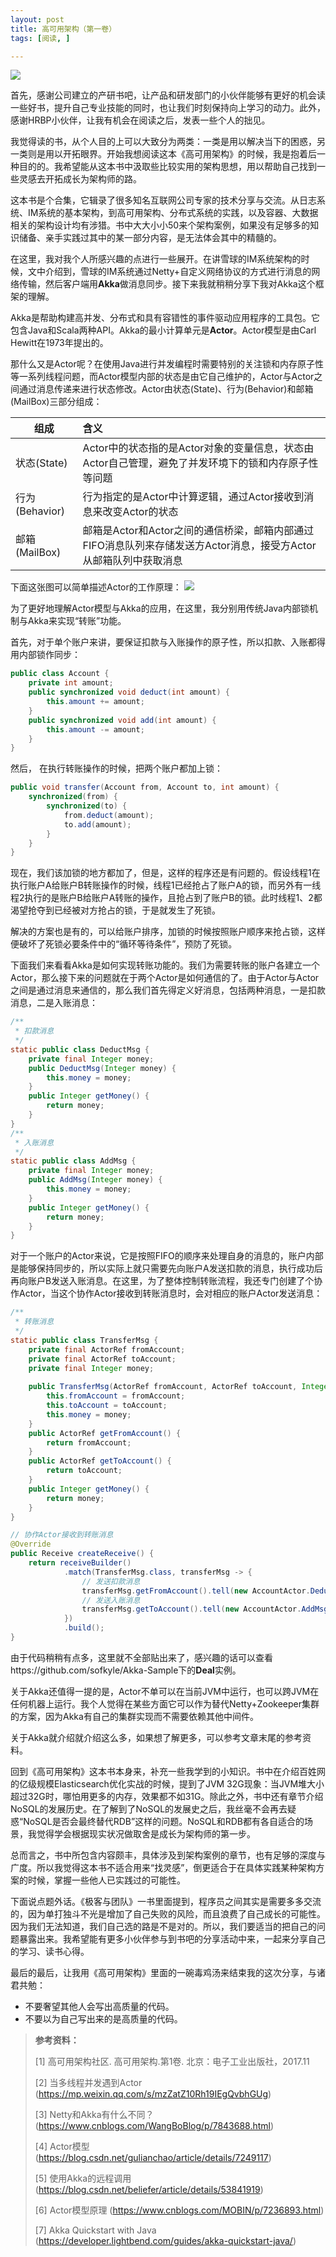 ```yaml
---
layout: post
title: 高可用架构（第一卷）
tags: [阅读, ]

---
```


<img src="{{site.url}}/assets/image/read/高可用架构.png" />

首先，感谢公司建立的产研书吧，让产品和研发部门的小伙伴能够有更好的机会读一些好书，提升自己专业技能的同时，也让我们时刻保持向上学习的动力。此外，感谢HRBP小伙伴，让我有机会在阅读之后，发表一些个人的拙见。

我觉得读的书，从个人目的上可以大致分为两类：一类是用以解决当下的困惑，另一类则是用以开拓眼界。开始我想阅读这本《高可用架构》的时候，我是抱着后一种目的的。我希望能从这本书中汲取些比较实用的架构思想，用以帮助自己找到一些灵感去开拓成长为架构师的路。

这本书是个合集，它辑录了很多知名互联网公司专家的技术分享与交流。从日志系统、IM系统的基本架构，到高可用架构、分布式系统的实践，以及容器、大数据相关的架构设计均有涉猎。书中大大小小50来个架构案例，如果没有足够多的知识储备、亲手实践过其中的某一部分内容，是无法体会其中的精髓的。

在这里，我对我个人所感兴趣的点进行一些展开。在讲雪球的IM系统架构的时候，文中介绍到，雪球的IM系统通过Netty+自定义网络协议的方式进行消息的网络传输，然后客户端用**Akka**做消息同步。接下来我就稍稍分享下我对Akka这个框架的理解。

Akka是帮助构建高并发、分布式和具有容错性的事件驱动应用程序的工具包。它包含Java和Scala两种API。Akka的最小计算单元是**Actor**。Actor模型是由Carl Hewitt在1973年提出的。

那什么又是Actor呢？在使用Java进行并发编程时需要特别的关注锁和内存原子性等一系列线程问题，而Actor模型内部的状态是由它自己维护的，Actor与Actor之间通过消息传递来进行状态修改。Actor由状态(State)、行为(Behavior)和邮箱(MailBox)三部分组成：

| 组成 | 含义 |
| - | :- |
| 状态(State) | Actor中的状态指的是Actor对象的变量信息，状态由Actor自己管理，避免了并发环境下的锁和内存原子性等问题 |
| 行为(Behavior) | 行为指定的是Actor中计算逻辑，通过Actor接收到消息来改变Actor的状态 |
| 邮箱(MailBox) | 邮箱是Actor和Actor之间的通信桥梁，邮箱内部通过FIFO消息队列来存储发送方Actor消息，接受方Actor从邮箱队列中获取消息 |

下面这张图可以简单描述Actor的工作原理：
<img src="{{site.url}}/assets/image/actor/Actor%E5%B7%A5%E4%BD%9C%E6%B5%81.png" />

为了更好地理解Actor模型与Akka的应用，在这里，我分别用传统Java内部锁机制与Akka来实现“转账”功能。

首先，对于单个账户来讲，要保证扣款与入账操作的原子性，所以扣款、入账都得用内部锁作同步：
``` java
public class Account {
	private int amount;
	public synchronized void deduct(int amount) {
		this.amount += amount;
	}
	public synchronized void add(int amount) {
		this.amount -= amount;
	}
}
```

然后， 在执行转账操作的时候，把两个账户都加上锁：
``` java
public void transfer(Account from, Account to, int amount) {
	synchronized(from) {
		synchronized(to) {
			from.deduct(amount);
			to.add(amount);
		}
	}
}
```

现在，我们该加锁的地方都加了，但是，这样的程序还是有问题的。假设线程1在执行账户A给账户B转账操作的时候，线程1已经抢占了账户A的锁，而另外有一线程2执行的是账户B给账户A转账的操作，且抢占到了账户B的锁。此时线程1、2都渴望抢夺到已经被对方抢占的锁，于是就发生了死锁。

解决的方案也是有的，可以给账户排序，加锁的时候按照账户顺序来抢占锁，这样便破坏了死锁必要条件中的“循环等待条件”，预防了死锁。

下面我们来看看Akka是如何实现转账功能的。我们为需要转账的账户各建立一个Actor，那么接下来的问题就在于两个Actor是如何通信的了。由于Actor与Actor之间是通过消息来通信的，那么我们首先得定义好消息，包括两种消息，一是扣款消息，二是入账消息：
```java
/**
 * 扣款消息
 */
static public class DeductMsg {
    private final Integer money;
    public DeductMsg(Integer money) {
        this.money = money;
    }
    public Integer getMoney() {
        return money;
    }
}
/**
 * 入账消息
 */
static public class AddMsg {
    private final Integer money;
    public AddMsg(Integer money) {
        this.money = money;
    }
    public Integer getMoney() {
        return money;
    }
}
```
对于一个账户的Actor来说，它是按照FIFO的顺序来处理自身的消息的，账户内部是能够保持同步的，所以实际上就只需要先向账户A发送扣款的消息，执行成功后再向账户B发送入账消息。在这里，为了整体控制转账流程，我还专门创建了个协作Actor，当这个协作Actor接收到转账消息时，会对相应的账户Actor发送消息：
```java
/**
 * 转账消息
 */
static public class TransferMsg {
    private final ActorRef fromAccount;
    private final ActorRef toAccount;
    private final Integer money;
    
    public TransferMsg(ActorRef fromAccount, ActorRef toAccount, Integer money) {
        this.fromAccount = fromAccount;
        this.toAccount = toAccount;
        this.money = money;
    }
    public ActorRef getFromAccount() {
        return fromAccount;
    }
    public ActorRef getToAccount() {
        return toAccount;
    }
    public Integer getMoney() {
        return money;
    }
}

// 协作Actor接收到转账消息
@Override
public Receive createReceive() {
    return receiveBuilder()
            .match(TransferMsg.class, transferMsg -> {
                // 发送扣款消息
                transferMsg.getFromAccount().tell(new AccountActor.DeductMsg(transferMsg.getMoney()), getSelf());
                // 发送入账消息
                transferMsg.getToAccount().tell(new AccountActor.AddMsg(transferMsg.getMoney()), getSelf());
            })
            .build();
}
```
由于代码稍稍有点多，这里就不全部贴出来了，感兴趣的话可以查看https://github.com/sofkyle/Akka-Sample下的**Deal**实例。

关于Akka还值得一提的是，Actor不单可以在当前JVM中运行，也可以跨JVM在任何机器上运行。我个人觉得在某些方面它可以作为替代Netty+Zookeeper集群的方案，因为Akka有自己的集群实现而不需要依赖其他中间件。

关于Akka就介绍就介绍这么多，如果想了解更多，可以参考文章末尾的参考资料。

回到《高可用架构》这本书本身来，补充一些我学到的小知识。书中在介绍百姓网的亿级规模Elasticsearch优化实战的时候，提到了JVM 32G现象：当JVM堆大小超过32G时，哪怕用更多的内存，效果都不如31G。除此之外，书中还有章节介绍NoSQL的发展历史。在了解到了NoSQL的发展史之后，我丝毫不会再去疑惑“NoSQL是否会最终替代RDB”这样的问题。NoSQL和RDB都有各自适合的场景，我觉得学会根据现实状况做取舍是成长为架构师的第一步。

总而言之，书中所包含内容颇丰，具体涉及到架构案例的章节，也有足够的深度与广度。所以我觉得这本书不适合用来“找灵感”，倒更适合于在具体实践某种架构方案的时候，掌握一些他人已实践过的可能性。

下面说点题外话。《极客与团队》一书里面提到，程序员之间其实是需要多多交流的，因为单打独斗不光是增加了自己失败的风险，而且浪费了自己成长的可能性。因为我们无法知道，我们自己选的路是不是对的。所以，我们要适当的把自己的问题暴露出来。我希望能有更多小伙伴参与到书吧的分享活动中来，一起来分享自己的学习、读书心得。

最后的最后，让我用《高可用架构》里面的一碗毒鸡汤来结束我的这次分享，与诸君共勉：
+ 不要奢望其他人会写出高质量的代码。
+ 不要以为自己写出来的是高质量的代码。

> **参考资料：**
> 
> [1] 高可用架构社区. 高可用架构.第1卷. 北京：电子工业出版社，2017.11
>
> [2] 当多线程并发遇到Actor (https://mp.weixin.qq.com/s/mzZatZ10Rh19IEgQvbhGUg)
> 
> [3] Netty和Akka有什么不同？ (https://www.cnblogs.com/WangBoBlog/p/7843688.html)
> 
> [4] Actor模型 (https://blog.csdn.net/gulianchao/article/details/7249117)
> 
> [5] 使用Akka的远程调用 (https://blog.csdn.net/beliefer/article/details/53841919)
> 
> [6] Actor模型原理 (https://www.cnblogs.com/MOBIN/p/7236893.html)
> 
> [7] Akka Quickstart with Java (https://developer.lightbend.com/guides/akka-quickstart-java/)